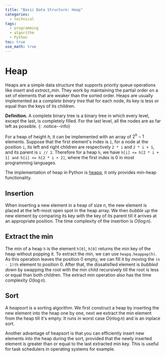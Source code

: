 ```yaml
---
title: "Basic Data Structure: Heap"
categories:
  - technical
tags:
  - programming
  - algorithm
  - Python
toc: true
use_math: true
---
```


# Heap
Heaps are a simple data structure that supports priority queue operations like _insert_ and _extract_min_. They work by maintaining the partial order on a set of elements that are weaker than the sorted order. Heaps are usually implemented as a _complete binary tree_ that for each node, its key is less or equal than the keys of its children.

**Definition.** A complete binary tree is a binary tree in which every level, except the last, is completely filled. For the last level, all the nodes are as far left as possible.
{: .notice--info}

For a heap of height $h$, it can be implemented with an array of $2^h - 1$ elements. Suppose that the first element's index is `1`, for a node at the position `i`, its left and right children are respectively `2 * i` and `2 * i + 1`, and its parent is `i // 2`. Therefore for a heap `h`, we have `h[i] <= h[2 * i + 1] and h[i] <= h[2 * i + 2]`, where the first index is 0 in most programming languages.

The implementation of heap in Python is [heapq](https://docs.python.org/3.7/library/heapq.html?highlight=heapq#module-heapq), it only provides min-heap functionality.

## Insertion
When inserting a new element in a heap of size n, the new element is placed at the left-most open spot in the heap array. We then _bubble up_ the new element by comparing its key with the key of its parent till it arrives at an appropriate position. The time complexity of the insertion is $O(\log n)$.

## Extract the min
The min of a heap `h` is the element `h[0]`, `h[0]` returns the min key of the heap without popping it. To extract the min, we can use `heapq.heappop(h)`. As this operation leaves the position 0 empty, we can fill it by moving the `(n - 1)th` element to position 0. After that, the dissatisfied element is _bubbled down_ by swapping the root with the min child recursively till the root is less or equal than both children. The extract min operation also has the time complexity $O(\log n)$.

## Sort
A *heapsort* is a sorting algorithm. We first construct a heap by inserting the new element into the heap one by one, next we extract the min element from the heap till it's empty. It runs in worst case $O(n\log n)$ and is an inplace sort.

Another advantage of heapsort is that you can efficiently insert new elements into the heap during the sort, provided that the newly inserted element is greater than or equal to the last extracted min key. This is useful for task schedulers in operating systems for example.